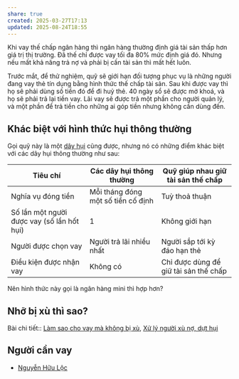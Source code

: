 ```yaml
---
share: true
created: 2025-03-27T17:13
updated: 2025-08-24T18:55
---
```

Khi vay thế chấp ngân hàng thì ngân hàng thường định giá tài sản thấp hơn giá trị thị trường. Đã thế chỉ được vay tối đa 80% mức định giá đó. Nhưng nếu mất khả năng trả nợ và phải bị cấn tài sản thì mất hết luôn.

Trước mắt, để thử nghiệm, quỹ sẽ giới hạn đối tượng phục vụ là những người đang vay thẻ tín dụng bằng hình thức thế chấp tài sản. Sau khi được vay thì họ sẽ phải dùng số tiền đó để đi huỷ thẻ. 40 ngày sổ sẽ được mở khoá, và họ sẽ phải trả lại tiền vay. Lãi vay sẽ được trả một phần cho người quản lý, và một phần để trả tiền cho những ai góp tiền nhưng không cần dùng đến.

## Khác biệt với hình thức hụi thông thường
Gọi quỹ này là một [dây hụi](../../../../%F0%9F%93%9CT%C3%A0i%20nguy%C3%AAn/Ch%E1%BB%8Dn%20s%E1%BA%A3n%20ph%E1%BA%A9m%20ph%C3%B9%20h%E1%BB%A3p/C%C3%A1c%20d%E1%BB%8Bch%20v%E1%BB%A5%20cho%20vay%20t%C3%ADn%20ch%E1%BA%A5p/T%E1%BB%95%20ch%E1%BB%A9c%20t%C3%A0i%20ch%C3%ADnh%20vi%20m%C3%B4/D%C3%A2y%20h%E1%BB%A5i.md) cũng được, nhưng nó có những điểm khác biệt với các dây hụi thông thường như sau:

| Tiêu chí                                   | Các dây hụi thông thường           | Quỹ giúp nhau giữ tài sản thế chấp    |
| ------------------------------------------ | ---------------------------------- | ------------------------------------- |
| Nghĩa vụ đóng tiền                         | Mỗi tháng đóng một số tiền cố định | Tuỳ thoả thuận                        |
| Số lần một người được vay (số lần hốt hụi) | 1                                  | Không giới hạn                        |
| Người được chọn vay                        | Người trả lãi nhiều nhất           | Người sắp tới kỳ đáo hạn thẻ          |
| Điều kiện được nhận vay                    | Không có                           | Chỉ được dùng để giữ tài sản thế chấp |

Nên hình thức này gọi là ngân hàng mini thì hợp hơn?

## Nhỡ bị xù thì sao?
Bài chi tiết:: [Làm sao cho vay mà không bị xù](../../T%C3%A0i%20li%E1%BB%87u/L%C3%A0m%20sao%20cho%20vay%20m%C3%A0%20kh%C3%B4ng%20b%E1%BB%8B%20x%C3%B9.md), [Xử lý người xù nợ, dựt hụi](../../T%C3%A0i%20li%E1%BB%87u/X%E1%BB%AD%20l%C3%BD%20ng%C6%B0%E1%BB%9Di%20x%C3%B9%20n%E1%BB%A3,%20d%E1%BB%B1t%20h%E1%BB%A5i.md)

## Người cần vay
- [Nguyễn Hữu Lộc](../../Ng%C6%B0%E1%BB%9Di%20th%E1%BB%A5%20h%C6%B0%E1%BB%9Fng/Nguy%E1%BB%85n%20H%E1%BB%AFu%20L%E1%BB%99c.md)